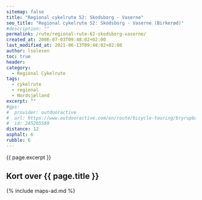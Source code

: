 ```yaml
---
sitemap: false
title: "Regional cykelrute 52: Skodsborg - Vaserne"
seo_title: "Regional cykelrute 52: Skodsborg - Vaserne (Birkerød)"
#description: ""
permalink: /rute/regional-rute-62-skodsborg-vaserne/
created_at: 2006-07-03T09:48:02+02:00
last_modified_at: 2021-06-13T09:48:02+02:00
author: lsolesen
toc: true
header:
category:
  - Regional Cykelrute
tags:
  - cykelrute
  - regional
  - Nordsjælland
excerpt: ""
#gps:
#  provider: outdooractive
#  url: https://www.outdooractive.com/en/route/bicycle-touring/bryrupbanestien-naturstien-horsens-silkeborg/245205589/
#  id: 245205589
distance: 12
asphalt: 6
rubble: 6
---
```


{{ page.excerpt }}

## Kort over {{ page.title }}

{% include maps-ad.md %}
